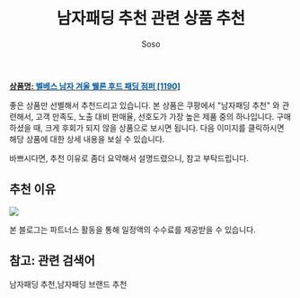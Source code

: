 ﻿---
layout: post
title:  "남자패딩 추천 관련 상품 추천"
author: Soso
categories: [ 패션의류 ]
tags: [남자패딩 추천,남자패딩 브랜드 추천]
image: https://ads-partners.coupang.com/image1/fL9GHHCidGHLgCmwfKO7pKe2icoxhwS-mjoCZqJy-LqdLwt-h8RO-h2L2k32DrdHYlEtjAz8qfhuL7f1MZnmXR0byaaYOFUrQylosXGcpoCmqnySciTyv46Rc_di-iw7A-jJn1b4btvDDGLXVTdrz549tuagoTR2k-LoE4h60h08RxzFZ-7Ve4K5LcNcsnUq3ViO5xlgOY3s5D764HDwH4ClAObHtkURube-pJvJgr42UbXUWRH7qmZaiqElMam0p5P9Yz8LQHVPcFQr7TUjzyng_tqLzytL0vBlXWRGDdZ9 
description: "쿠팡에서 남자패딩 추천 관련 상품으로 가장 고객 선호도가 높은 제품 중 하나입니다."
---

<a href="https://link.coupang.com/re/AFFSDP?lptag=AF5673682&pageKey=6945859032&itemId=16858114512&vendorItemId=87744228020&traceid=V0-153-80191711bf125e96&requestid=20231116175655897213241398&token=31850C%7CMIXED"><b>상품명: <font color='#01579B'>벨베스 남자 겨울 웰론 후드 패딩 점퍼 [1190]</font></b></a>

좋은 상품만 선별해서 추천드리고 있습니다.
본 상품은 쿠팡에서 "남자패딩 추천" 와 관련해서, 고객 만족도, 노출 대비 판매율, 선호도가 가장 높은 제품 중의 하나입니다.
구매하셨을 때, 크게 후회가 되지 않을 상품으로 보시면 됩니다. 
다음 이미지를 클릭하시면 해당 상품에 대한 상세 내용을 보실 수 있습니다.

바쁘시다면, 추천 이유로 좀더 요약해서 설명드렸으니, 참고 부탁드립니다.

## 추천 이유 

<a href="https://link.coupang.com/re/AFFSDP?lptag=AF5673682&pageKey=6945859032&itemId=16858114512&vendorItemId=87744228020&traceid=V0-153-80191711bf125e96&requestid=20231116175655897213241398&token=31850C%7CMIXED"><img src="https://thumbnail6.coupangcdn.com/thumbnails/remote/q89/image/vendor_inventory/e9c3/5b2a12cbbf5c084b99bcc4648f766845797599f128daf33147297348ebb2.jpg"></a> 

본 블로그는 파트너스 활동을 통해 일정액의 수수료를 제공받을 수 있습니다.

## 참고: 관련 검색어    
남자패딩 추천,남자패딩 브랜드 추천